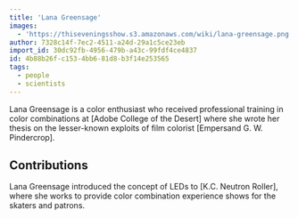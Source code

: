 ```yaml
---
title: 'Lana Greensage'
images:
  - 'https://thiseveningsshow.s3.amazonaws.com/wiki/lana-greensage.png'
author: 7328c14f-7ec2-4511-a24d-29a1c5ce23eb
import_id: 30dc92fb-4956-479b-a43c-99fdf4ce4837
id: 4b88b26f-c153-4bb6-81d8-b3f14e253565
tags:
  - people
  - scientists
---
```

Lana Greensage is a color enthusiast who received professional training in color combinations at [Adobe College of the Desert] where she wrote her thesis on the lesser-known exploits of film colorist [Empersand G. W. Pindercrop].

## Contributions

Lana Greensage introduced the concept of LEDs to [K.C. Neutron Roller], where she works to provide color combination experience shows for the skaters and patrons.